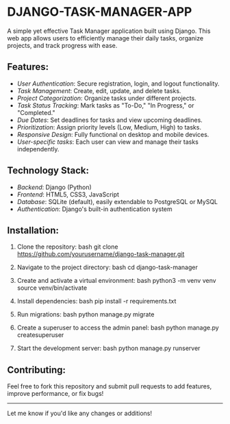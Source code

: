 # DJANGO-TASK-MANAGER-APP

A simple yet effective Task Manager application built using Django. This web app allows users to efficiently manage their daily tasks, organize projects, and track progress with ease. 

## Features:
- *User Authentication*: Secure registration, login, and logout functionality.
- *Task Management*: Create, edit, update, and delete tasks.
- *Project Categorization*: Organize tasks under different projects.
- *Task Status Tracking*: Mark tasks as "To-Do," "In Progress," or "Completed."
- *Due Dates*: Set deadlines for tasks and view upcoming deadlines.
- *Prioritization*: Assign priority levels (Low, Medium, High) to tasks.
- *Responsive Design*: Fully functional on desktop and mobile devices.
- *User-specific tasks*: Each user can view and manage their tasks independently.
  
## Technology Stack:
- *Backend*: Django (Python)
- *Frontend*: HTML5, CSS3, JavaScript
- *Database*: SQLite (default), easily extendable to PostgreSQL or MySQL
- *Authentication*: Django's built-in authentication system

## Installation:
1. Clone the repository:
   bash
   git clone https://github.com/yourusername/django-task-manager.git
   
2. Navigate to the project directory:
   bash
   cd django-task-manager
   
3. Create and activate a virtual environment:
   bash
   python3 -m venv venv
   source venv/bin/activate
   
4. Install dependencies:
   bash
   pip install -r requirements.txt
   
5. Run migrations:
   bash
   python manage.py migrate
   
6. Create a superuser to access the admin panel:
   bash
   python manage.py createsuperuser
   
7. Start the development server:
   bash
   python manage.py runserver
   

## Contributing:
Feel free to fork this repository and submit pull requests to add features, improve performance, or fix bugs!

---

Let me know if you'd like any changes or additions!
